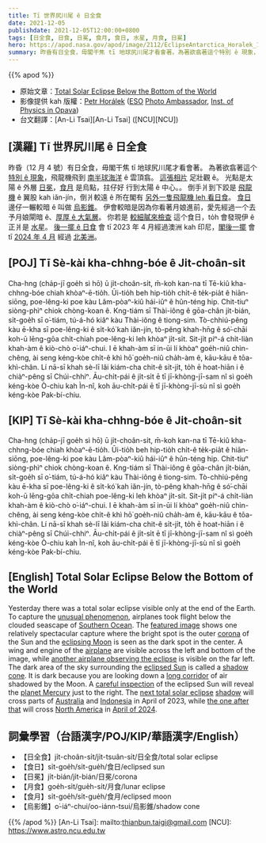 ```yaml
---
title: Tī 世界尻川尾 ê 日全食
date: 2021-12-05
publishdate: 2021-12-05T12:00:00+0800
tags: [日全食, 日食, 日冕, 食月, 食日, 水星, 月食, 日冕]
hero: https://apod.nasa.gov/apod/image/2112/EclipseAntarctica_Horalek_1080.jpg
summary: 昨昏有日全食，毋閣干焦 tī 地球尻川尾才看會著。為著欲翕著這个特別 ê 現象，飛龍機飛到南半球海洋 ê 雲頂翕。
---
```


{{% apod %}}

- 原始文章：[Total Solar Eclipse Below the Bottom of the World](https://apod.nasa.gov/apod/ap211205.html)
- 影像提供 kah 版權：[Petr Horálek](https://www.petrhoralek.com/#about-1) ([ESO](https://www.eso.org) [Photo Ambassador](https://www.eso.org/public/outreach/partnerships/photo-ambassadors/), [Inst. of Physics in Opava](https://www.slu.cz/phys/en/))
- 台文翻譯：[An-Li Tsai][An-Li Tsai] ([NCU][NCU])

## [漢羅] Tī 世界尻川尾 ê 日全食
昨昏（12 月 4 號）有日全食，毋閣干焦 tī 地球尻川尾才看會著。
為著欲翕著這个 [特別 ê 現象][unusual phenomenon]，飛龍機飛到 [南半球海洋][Southern Ocean] ê 雲頂翕。
[這張相片][featured image] 足壯觀 ê。
光點是太陽 ê 外層 [日冕][corona]，[食月][eclipsing Moon] 是烏點，拄仔好 行到太陽 ê 中心。。
倒手爿到下跤是 [飛龍機][airplane] ê 翼股 kah iăn-jín，倒爿較遠 ê 所在閣有 [另外一隻飛龍機 leh 看日食][another airplane observing the eclipse]。
[食日][eclipsed Sun]邊仔一輾較暗 ê 叫做 [烏影錐][shadow cone]。
伊會較暗是因為你看著月娘進前，愛先經過一个去予月娘閘暗 ê、[厚厚 ê 大氣層][long corridor]。
你若是 [較細膩來檢查][careful inspection] 這个食日，to̍h 會發現伊 ê 正爿是 [水星][planet Mercury]。
[後一擺 ê 日食][next total solar eclipse] 會 tī 2023 年 4 月經過澳洲 kah 印尼，[閣後一擺][the one after that] 會 tī [2024 年 4 月][April of 2024] 經過 [北美洲][North America]。

## [POJ] Tī Sè-kài kha-chhng-bóe ê Ji̍t-choân-si̍t
Cha-hng (cha̍p-jī goe̍h sì hō) ū ji̍t-choân-si̍t, m̄-koh kan-na tī Tē-kiû kha-chhng-bóe chiah khòaⁿ-ē-tio̍h.
Ūi-tio̍h beh hip-tio̍h chi̍t-ê te̍k-pia̍t ê hiān-siōng, poe-lêng-ki poe kàu Lâm-pòaⁿ-kiû hái-iûⁿ ê hûn-téng hip.
Chit-tiuⁿ siòng-phìⁿ chiok chòng-koan ê.
Kng-tiám sī Thài-iông ê gōa-chân ji̍t-bián, si̍t-goe̍h sī o͘-tiám, tú-á-hó kiâⁿ kàu Thài-iông ê tiong-sim.
Tò-chhiú-pêng kàu ē-kha sī poe-lêng-ki ê si̍t-kó͘ kah iăn-jín, tò-pêng khah-hn̄g ê só͘-chāi koh-ū lēng-gōa chi̍t-chiah poe-lêng-ki leh khòaⁿ ji̍t-si̍t.
Sit-ji̍t piⁿ-á chi̍t-liàn khah-àm ê kiò-chò o͘-iáⁿ-chui.
I ē khah-àm sī in-ūi lí khòaⁿ goe̍h-niû chìn-chêng, ài seng kéng-kòe chi̍t-ê khì hō͘ goe̍h-niû cha̍h-àm ê, kāu-kāu ê tōa-khì-chân.
Lí nā-sī khah sè-lī lâi kiám-cha chit-ê si̍t-ji̍t, to̍h ē hoat-hiān i ê chiàⁿ-pêng sī Chúi-chhiⁿ.
Āu-chi̍t-pái ê ji̍t-si̍t ē tī jī-khòng-jī-sam nî sì goe̍h kéng-kòe Ò-chiu kah Ìn-nî, koh āu-chi̍t-pái ē tī jī-khòng-jī-sù nî sì goe̍h kéng-kòe Pak-bí-chiu.



## [KIP] Tī Sè-kài kha-chhng-bóe ê Ji̍t-choân-si̍t
Cha-hng (cha̍p-jī goe̍h sì hō) ū ji̍t-choân-si̍t, m̄-koh kan-na tī Tē-kiû kha-chhng-bóe chiah khòaⁿ-ē-tio̍h.
Ūi-tio̍h beh hip-tio̍h chi̍t-ê te̍k-pia̍t ê hiān-siōng, poe-lêng-ki poe kàu Lâm-pòaⁿ-kiû hái-iûⁿ ê hûn-téng hip.
Chit-tiuⁿ siòng-phìⁿ chiok chòng-koan ê.
Kng-tiám sī Thài-iông ê gōa-chân ji̍t-bián, si̍t-goe̍h sī o͘-tiám, tú-á-hó kiâⁿ kàu Thài-iông ê tiong-sim.
Tò-chhiú-pêng kàu ē-kha sī poe-lêng-ki ê si̍t-kó͘ kah iăn-jín, tò-pêng khah-hn̄g ê só͘-chāi koh-ū lēng-gōa chi̍t-chiah poe-lêng-ki leh khòaⁿ ji̍t-si̍t.
Sit-ji̍t piⁿ-á chi̍t-liàn khah-àm ê kiò-chò o͘-iáⁿ-chui.
I ē khah-àm sī in-ūi lí khòaⁿ goe̍h-niû chìn-chêng, ài seng kéng-kòe chi̍t-ê khì hō͘ goe̍h-niû cha̍h-àm ê, kāu-kāu ê tōa-khì-chân.
Lí nā-sī khah sè-lī lâi kiám-cha chit-ê si̍t-ji̍t, to̍h ē hoat-hiān i ê chiàⁿ-pêng sī Chúi-chhiⁿ.
Āu-chi̍t-pái ê ji̍t-si̍t ē tī jī-khòng-jī-sam nî sì goe̍h kéng-kòe Ò-chiu kah Ìn-nî, koh āu-chi̍t-pái ē tī jī-khòng-jī-sù nî sì goe̍h kéng-kòe Pak-bí-chiu.



## [English] Total Solar Eclipse Below the Bottom of the World
Yesterday there was a total solar eclipse visible only at the end of the Earth.
To capture the [unusual phenomenon][unusual phenomenon], airplanes took flight below the clouded seascape of [Southern Ocean][Southern Ocean].
The [featured image][featured image] shows one relatively spectacular capture where the bright spot is the outer [corona][corona] of the Sun and the [eclipsing Moon][eclipsing Moon] is seen as the dark spot in the center.
A wing and engine of the [airplane][airplane] are visible across the left and bottom of the image, while [another airplane observing the eclipse][another airplane observing the eclipse] is visible on the far left.
The dark area of the sky surrounding the [eclipsed Sun][eclipsed Sun] is called a [shadow cone][shadow cone].
It is dark because you are looking down a [long corridor][long corridor] of air shadowed by the Moon.
A [careful inspection][careful inspection] of the eclipsed Sun will reveal the [planet Mercury][planet Mercury] just to the right.
The [next total solar eclipse][next total solar eclipse] [shadow][shadow] will cross parts of [Australia][Australia] and [Indonesia][Indonesia] in April of 2023, while [the one after that][the one after that] will cross [North America][North America] in [April of 2024][April of 2024].

## 詞彙學習（台語漢字/POJ/KIP/華語漢字/English）
- 【日全食】ji̍t-choân-si̍t/ji̍t-tsuân-si̍t/日全食/total solar eclipse
- 【食日】si̍t-goe̍h/si̍t-gue̍h/食日/eclipsed sun
- 【日冕】ji̍t-bián/ji̍t-bián/日冕/corona
- 【月食】goe̍h-si̍t/gue̍h-si̍t/月食/lunar eclipse
- 【食月】si̍t-goe̍h/si̍t-gue̍h/食月/eclipsed moon
- 【烏影錐】o͘-iáⁿ-chui/oo-iánn-tsui/烏影錐/shadow cone


{{% /apod %}}
[An-Li Tsai]: mailto:thianbun.taigi@gmail.com
[NCU]: https://www.astro.ncu.edu.tw

[copyright]: https://apod.nasa.gov/apod/fap/lib/about_apod.html#srapply

[unusual phenomenon]:https://apod.nasa.gov/apod/ap170730.html
[Southern Ocean]:https://en.wikipedia.org/wiki/Southern_Ocean
[featured image]:https://www.instagram.com/p/CXETIsGFPMR/
[corona]:https://apod.nasa.gov/apod/ap170920.html
[eclipsing Moon]:https://apod.nasa.gov/apod/ap170820.html
[airplane]:https://www.grc.nasa.gov/www/k-12/UEET/StudentSite/airplanes.html
[another airplane observing the eclipse]:https://apod.nasa.gov/apod/ap130513.html
[eclipsed Sun]:https://www.nasa.gov/content/dec-4-2021-eclipse
[shadow cone]:https://apod.nasa.gov/apod/ap100804.html
[long corridor]:https://apod.nasa.gov/apod/ap031127.html
[careful inspection]:https://i.kym-cdn.com/photos/images/facebook/001/705/995/a66.png
[planet Mercury]:https://apod.nasa.gov/apod/ap200708.html
[next total solar eclipse]:https://www.timeanddate.com/eclipse/solar/2023-april-20
[shadow]:https://apod.nasa.gov/apod/ap201229.html
[Australia]:https://en.wikipedia.org/wiki/Australia
[Indonesia]:https://en.wikipedia.org/wiki/Indonesia
[the one after that]:https://www.timeanddate.com/eclipse/solar/2024-april-8
[North America]:https://en.wikipedia.org/wiki/North_America
[April of 2024]:https://eclipse.aas.org/eclipse-america-2024
